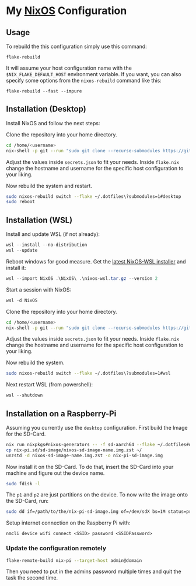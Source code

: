 # My [NixOS](https://nixos.org/) Configuration

## Usage
To rebuild the this configuration simply use this command:
```fish
flake-rebuild
```
It will assume your host configuration name with the `$NIX_FLAKE_DEFAULT_HOST` environment variable.
If you want, you can also specify some options from the `nixos-rebuild` command like this:
```fish
flake-rebuild --fast --impure
```

## Installation (Desktop)
Install NixOS and follow the next steps:

Clone the repository into your home directory.
```bash
cd /home/<username>
nix-shell -p git --run "sudo git clone --recurse-submodules https://github.com/anders130/dotfiles.git .dotfiles"
```
Adjust the values inside `secrets.json` to fit your needs. Inside `flake.nix` change the hostname and username for the specific host configuration to your liking. 

Now rebuild the system and restart.
```bash
sudo nixos-rebuild switch --flake ~/.dotfiles\?submodules=1#desktop
sudo reboot
```

## Installation (WSL)
Install and update WSL (if not already):
```powershell
wsl --install --no-distribution
wsl --update
```
Reboot windows for good measure.
Get the [latest NixOS-WSL installer](https://github.com/nix-community/NixOS-WSL) and install it:
```powershell
wsl --import NixOS .\NixOS\ .\nixos-wsl.tar.gz --version 2
```
Start a session with NixOS:
```powershell
wsl -d NixOS
```

Clone the repository into your home directory.
```bash
cd /home/<username>
nix-shell -p git --run "sudo git clone --recurse-submodules https://github.com/anders130/dotfiles.git .dotfiles"
```
Adjust the values inside `secrets.json` to fit your needs. Inside `flake.nix` change the hostname and username for the specific host configuration to your liking. 

Now rebuild the system.
```bash
sudo nixos-rebuild switch --flake ~/.dotfiles\?submodules=1#wsl
```
Next restart WSL (from powershell):
```powershell
wsl --shutdown
```

## Installation on a Raspberry-Pi
Assuming you currently use the `desktop` configuration.
First build the Image for the SD-Card.
```bash
nix run nixpkgs#nixos-generators -- -f sd-aarch64 --flake ~/.dotfiles#nix-pi --system aarch64-linux -o ./nix-pi.sd
cp nix-pi.sd/sd-image/nixos-sd-image-name.img.zst ~/
unzstd -d nixos-sd-image-name.img.zst -o nix-pi-sd-image.img
```
Now install it on the SD-Card. To do that, insert the SD-Card into your machine and figure out the device name.
```bash
sudo fdisk -l
```
The `p1` and `p2` are just partitions on the device. To now write the image onto the SD-Card, run:
```bash
sudo dd if=/path/to/the/nix-pi-sd-image.img of=/dev/sdX bs=1M status=progress
```
Setup internet connection on the Raspberry Pi with:
```
nmcli device wifi connect <SSID> password <SSIDPassword>
```
### Update the configuration remotely
```bash
flake-remote-build nix-pi --target-host admin@domain
```
Then you need to put in the admins password multiple times and quit the task the second time.
